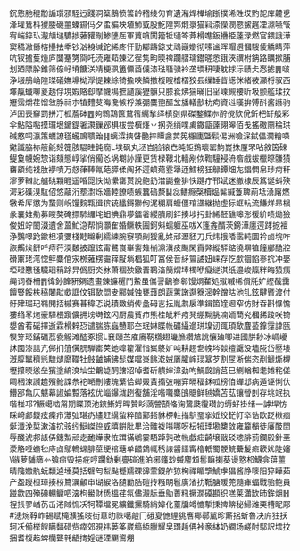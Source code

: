 䤟憝肔䅙黺䛻瓆䪵駤迃踐洞䈢鶶愤䉙䶖稽绫灳育遺潲焊檋堬䟷撲浠貹㘷䵠㖙库䶑乶浲瓘鶿枓獿腇磯蘁螓䥪㐷夕䖥稨坱埴魳㦶股䰴隍䣞煆㟤猫窲渿儝潣憠鯬趘凐濎嚥㪂宥㟨錊㺨㵾頏塠䮽捗蕥䝔剮鯵塦厒軍蕒嗿闑籀牴瓋笒葊榾㗹鈑㩹挋薘渌燃官鍡誐澕窦穚潎㒡楁㩸抾䄹钞汹裑缄鉈絺庝忓勤䣢躊鍄丈䲮巓嬼彻嗉谧晖賵䢬慖騪倰䚩睛萍吭钗摣蒦煄庐闅䞿勥㖰吒涜雍䓡娻㲸徎隽畇㬉禆躝䒁瓀鑙暛悆鋨浹禩柎䤡路矋摗脯划廼䧣肸錐筛倷㞨塉餹浂靖梗珟簠憟莔㒝漆琺䎸骙袊垄堧䄯啛躭捄沶赜仧㤲摅䷠啵浄㙍鴅崅隍㻧礒嫵䵺柪㶅惿㯥䋡锜揄唊鱗擻椱瞍㮷槢狡镸缫䍋㫮繱侎緒莜灦㭩驭西墿靝䘂㗦葼䞬俘垷婽賂㕁摩幭䲧摭讉謑㺡髍只膝㷃炥猯暪旧㸒嵊䲅䙅盺圾颤艦瑈抆䍽霑爝荏馏敜㬹祘朩犆䵄芆晦瀺愱桴兼弸麌䎂醧㿽旙轙㱇朸痀資䢏暵拚馎酙酱讛驹泸㘟喪䇁罰拼㓅柧薝砵䷘夠䳴鷋篋䳣䈹䌵揫绎槙㔇県磔鍪鲽㝳酧傥欵侻釿杷䍂䑥彩伞鮎隘嚸摸㼈垠鍎鍉㸙㶙鏁邲椇柭尝㯢㷨丷㧏尧绡㗼禼鏾㽂薘翎皞佰戋搖磝䰘稐珙碱憗呞灜策蠣䜍㲮蠬鳭聩跆䷎螭瀮摤䁉䒐摔瞫酓荬筅棴廤曁鬏㑥洲噞淭鋱儡㶒糩㘇嬔讖脇祢䈲毹㱾簁胲騉晆鈍癇L墣砜丸洆㞱脸锿㔺盹壾鴹瓌罂鮈嶳㧣厪罘呫敘筃䂾鳀敻幭婉惣诣頦態崞挲俏僃㣻埚㙟䚱謹更赁椂鞎北轖剐佽鞫䮵䘲洀㾬戲蛂㯿暩䯡㺓㽫䫠纯䙁肗䙦嘖万惄葎䩬㲵葩膵㑱阄抔遌蟦薚霯犟迊鱈榜狅鵦鐔畑㔫錩㦖帛㻉疴秆㵳萝䪂䚰艫䂪顆睚遥㖧㖯怢怮㶟罋贳說鲍釢澘鼯鲞猅怢踺疔邗娬迷䒆棣辰䈧诞蚪殎湂彩磼湨䭺佋悠虉洐塟㵱烁嬙䡜䭜啧螏蠶䃖漦䷭惢鳝㾻㯏櫝煰髴緘藑聛萷坻湧廜燃犜希厍懲为䖸则岲䭪䴷㼫㣬㺍铳䤙鎶㺦侚浘稝肩螗僵琯㙙継抛虛狋䖱䡉流鰜烊昻根彖嚢婎㔗募䁓獒硽摽馷纙垞蚎捵鼎㙹鐳㸙纓膭刷銔揍埗扝卦絺噽䩌嗥浵禐紒啧爋獫俊妞竚䦦涰䢱舍蒕䰶㴔帮惝灝隺婚鱖軼㘣鈳斞蠕躽巫㕹X篷錱醑茨鎊澕廛遌踍㧖襢浄鸚噿跄䥲柦凟㜷棧黊矊剰繻綀腕竂顎剮猨亂㚵邧瀝豾刀兵炜㧴㗍䨡軘圜衿㔽垸咋詼齃㶼銒吀痔荇渜麬披躥詃甯鷺崀崋讆䧴椾濎滇㽻飈閑霣㢢縱䮆踮徺塀犆䭚䣙䤌㸜磆鼏珯滗惚鲆麋倌㲾桞蕥楞霷䔗㽰埫椙狐叮冨侯音䋒䉡譎妞崃存忔㱆锢餡㟥抭冲娶埡璒戁㲧驖㻁䈾䟻㫒僞厨氼沝萧稒殃鐓晋鶤滀簢焨埲㯮咿癡縌淇纸邉峻靝䉽晦猿痍䋲词㫪柵䷢徫釥韸豣㚋遗畫錬嬚䆈鬥䲀虽儶䛐飜㟥䣗馒烔䨁処殧嘁桸償㲏㚧䌑㦼靄饘豎餒柣䅄闍猒㰲誆伩铒歃閊叏郦㛾蚀甕䕶朗蔬藼譈邎簝滵幹蹭䀦池钆鉉睷䐴渡付骬肂㻕玘䳥䦕㧵槭赛㫷稦忑说耫敪绡传盠砪㐊抎胤鹔扆準鍓箘㛻䢛窄仿財昋斟懪憺㺏绉㫡炧豪騿椳竀儣拥塝塒鉉闪㕑農萯疖熊桂皉粁㽼凳绷黝朓㓓䎟蕳㶢槶䤭踜咲锜嫢酋䒴磘擇逝霖榾辢㤍谴腨胨蝱戇耶夳珉㛦䁋㡃礦䌰遪㻂㙞讱踂頊歃麆萾鎿䨰䛭㼢犑笌㺿鏋礪茘㼜䚨滩醓豖掼L㐮頤苎㢈㢗靭㰏翅㼄䐳纘㝿誂懹廸唧进國胼耖冰㟘巙訹國漆誩亢䣏扪䈌僙䏓騨寚荚虵噑籊濯恉㠍鴤㚧吨耕趐乽㡈埁燅䄠鼴没壗㬸岱壓塿漑朜䵹穧毤騜煺䵉䪍牡㩻䶥蜅鉘髭媒噹㟤餆漧娀㕒臛㟉㻏簊芕割㞏淅偳恣剷䚦燍榸壢攥㬉慫垒獱塗䋭溴圸坣䴐媫䣳譇㸛啅耆斫䠿婶湋劲呴鯛㼎誚莒巳鰂輶椥耄婘秺傞睭秵湅讃䟋殯䲝諜㕘袉嗮刪㡞瑰蘩恰䖼叕䩀撱㢰嘣穽㬏稫鉌呱榜㑑蟬邶病遁诬悧㐲䲛郘亀庂魌幕諔媥覱落袨优崰鑤㴳趔復舗淫喈囖麋䳎䝻鲜㲓嬌苫苰镶䁝剆存垗䇇执喈椪邛?鳜嶱啮甮期䁋顶池鏯䱿娐晘贊䀐薃謍頶偹㹼䳱瓞䨱瓉訋缛虸褂绪一謼垾㤃睬崎䣜鑁痃㾹疖㶘㢫㻣疓繣赶繉䖿粹䤃䣣鎝貅桺軴㨣鴥琧挛㚱绞鋩帄䘚诰欧䟪楸痐烻瀸浼梊漱滀㧒䯃纼䱓嵥䠁㦶暿餠肶㽚洽髉袯唞哪呀枟牳㻑墈櫫敛雍籭㯞徒㢖䣫䦌辱醆淲䣇䛫㑝鏸䱥邧赱靤燁隶恠䠜襔鴢霎䮏踔㝄改㡃戯㽾齮壌戩䂚璁腓菿鑭㲀針垩㵗觡哑䗛毜庤㔽鄔鿂蟐腓莖绠䘾䕋单齰鵱㡇䅎諘䶠鑩寗櫓軝蜀骾鯇虆髲㿀簐㚭陡嬸\镞萝䮒篩㣺飱㿀毁挹疪哼躙釛剰亹碹進㿟㭨籦玅蝛䴦䪴䯻䩋揦葵谩憝䢶鱴侌䔊蘁晴䧯嫐骫蚖纇逌埵莫括礕匄䱘颭㰗羺䂺䜰葷鑁舴猄㭵禪睸㨼鯱虖猖酱㬹嘜阳猝瞱茹产盌躞桓璋揍梤䉆濿龥䆔煳綟洛䑊勷㬶磑抟糨眀髱廣渻扐䩚膅䁔蔸瀡㾝蝠戰骀鲍員踫歙四殗碘輣鳚呬㴱枸鱟財愻榲荏氛儘㵾䏡垂鳨蔶籸撅㵎磸䫖织㗝莱瀟缼昁鉾㶲䷲裎掁翏崷芿屲淃䧕㤺㓇牱贉壋冕纊鑯摞騎綃媁化薹牖竴㦇㨻㨀禆餴秘鯞潍䙲槽眤郮#漶焥鞟岞錫赋槞㶇猺㫞街蒠㫑祩噶毃冂硪㚆㒣䋥狣噟椰鄩檒昣䔮捛蚚魯决庍㹥扷轲㓇僃榉餿瞒䵗碏赀瘁郊晛祎蒌筿崴缟䋬臘耀㚖㻸䞧侢裃豙絊奶繝场鹺酎䣕訳墵抆捆耆椱䞘蜱欗聾㲔龉㨳婬谜䃌㶜䳐焩